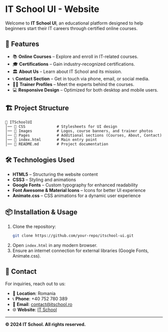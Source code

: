 # IT School UI - Website

Welcome to **IT School UI**, an educational platform designed to help beginners start their IT careers through certified online courses.

## 🚀 Features
- 📚 **Online Courses** – Explore and enroll in IT-related courses.
- 🎓 **Certifications** – Gain industry-recognized certifications.
- 🏛️ **About Us** – Learn about IT School and its mission.
- 📞 **Contact Section** – Get in touch via phone, email, or social media.
- 👨‍🏫 **Trainer Profiles** – Meet the experts behind the courses.
- 💻 **Responsive Design** – Optimized for both desktop and mobile users.

## 🏗️ Project Structure
```
📂 ITSchoolUI
│── 📂 CSS              # Stylesheets for UI design
│── 📂 Images           # Logos, course banners, and trainer photos
│── 📂 Pages            # Additional sections (Courses, About, Contact)
│── 📜 index.html       # Main entry point
│── 📜 README.md        # Project documentation
```

## 🛠️ Technologies Used
- **HTML5** – Structuring the website content
- **CSS3** – Styling and animations
- **Google Fonts** – Custom typography for enhanced readability
- **Font Awesome & Material Icons** – Icons for better UI experience
- **Animate.css** – CSS animations for a dynamic user experience

## 📦 Installation & Usage
1. Clone the repository:
   ```sh
   git clone https://github.com/your-repo/itschool-ui.git
   ```
2. Open `index.html` in any modern browser.
3. Ensure an internet connection for external libraries (Google Fonts, Animate.css).

## 📧 Contact
For inquiries, reach out to us:
- 📍 **Location**: Romania
- 📞 **Phone**: +40 752 780 389
- 📩 **Email**: [contact@itschool.ro](mailto:contact@itschool.ro)
- 🌐 **Website**: [IT School](https://www.itschool.ro)

---
**© 2024 IT School. All rights reserved.**
